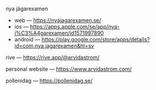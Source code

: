 nya jägarexamen
* web — https://nyajagarexamen.se/
* ios — https://apps.apple.com/se/app/nya-j%C3%A4garexamen/id1571997890
* android — https://play.google.com/store/apps/details?id=com.nya.jagarexamen&hl=sv

rive — https://rive.app/@arvidastrom/

personal website — https://www.arvidastrom.com/

pollenidag — https://pollenidag.se/
